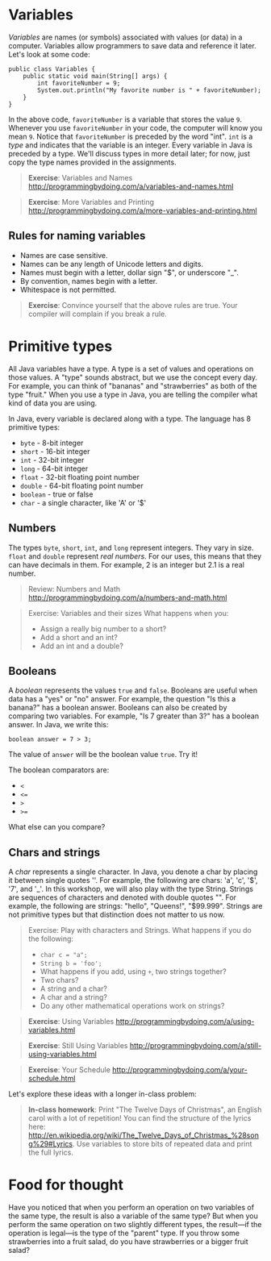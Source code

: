 Variables
=
*Variables* are names (or symbols) associated with values (or data) in a computer. Variables allow programmers to save data and reference it later. Let's look at some code:

    public class Variables {
        public static void main(String[] args) {
            int favoriteNumber = 9;
            System.out.println("My favorite number is " + favoriteNumber);
        }
    }

In the above code, `favoriteNumber` is a variable that stores the value `9`. Whenever you use `favoriteNumber` in your code, the computer will know you mean `9`. Notice that `favoriteNumber` is preceded by the word "int". `int` is a *type* and indicates that the variable is an integer. Every variable in Java is preceded by a type. We'll discuss types in more detail later; for now, just copy the type names provided in the assignments.

> **Exercise**: Variables and Names
> http://programmingbydoing.com/a/variables-and-names.html

> **Exercise**: More Variables and Printing
> http://programmingbydoing.com/a/more-variables-and-printing.html

Rules for naming variables
-
* Names are case sensitive.
* Names can be any length of Unicode letters and digits.
* Names must begin with a letter, dollar sign "$", or underscore "_".
* By convention, names begin with a letter.
* Whitespace is not permitted.

> **Exercise**: Convince yourself that the above rules are true.
> Your compiler will complain if you break a rule.


Primitive types
=
All Java variables have a type. A type is a set of values and operations on those values. A "type" sounds abstract, but we use the concept every day. For example, you can think of "bananas" and "strawberries" as both of the type "fruit." When you use a type in Java, you are telling the compiler what kind of data you are using.

In Java, every variable is declared along with a type. The language has 8 primitive types:
* `byte` - 8-bit integer
* `short` - 16-bit integer
* `int` - 32-bit integer
* `long` - 64-bit integer
* `float` - 32-bit floating point number
* `double` - 64-bit floating point number
* `boolean` - true or false
* `char` - a single character, like 'A' or '$'

Numbers
-
The types `byte`, `short`, `int`, and `long` represent integers. They vary in size. `float` and `double` represent *real numbers*. For our uses, this means that they can have decimals in them. For example, 2 is an integer but 2.1 is a real number.

> Review: Numbers and Math
> http://programmingbydoing.com/a/numbers-and-math.html

> Exercise: Variables and their sizes
> What happens when you:
> - Assign a really big number to a short?
> - Add a short and an int?
> - Add an int and a double?

Booleans
-
A *boolean* represents the values `true` and `false`. Booleans are useful when data has a "yes" or "no" answer. For example, the question "Is this a banana?" has a boolean answer. Booleans can also be created by comparing two variables. For example, "Is 7 greater than 3?" has a boolean answer. In Java, we write this:

    boolean answer = 7 > 3;

The value of `answer` will be the boolean value `true`. Try it!

The boolean comparators are:
* `<`
* `<=`
* `>`
* `>=`

What else can you compare?

Chars and strings
-
A *char* represents a single character. In Java, you denote a char by placing it between single quotes ''. For example, the following are chars: 'a', 'c', '$', '7', and '_'. In this workshop, we will also play with the type String. Strings are sequences of characters and denoted with double quotes "". For example, the following are strings: "hello", "Queens!", "$99.999". Strings are not primitive types but that distinction does not matter to us now.

> Exercise: Play with characters and Strings. What happens if you do the following:
> - `char c = "a";`
> - `String b = 'foo';`
> - What happens if you add, using `+`, two strings together?
> - Two chars?
> - A string and a char?
> - A char and a string?
> - Do any other mathematical operations work on strings?

> **Exercise**: Using Variables
> http://programmingbydoing.com/a/using-variables.html

> **Exercise**: Still Using Variables
> http://programmingbydoing.com/a/still-using-variables.html

> **Exercise**: Your Schedule
> http://programmingbydoing.com/a/your-schedule.html

Let's explore these ideas with a longer in-class problem:

> **In-class homework**: Print "The Twelve Days of Christmas", an English carol with a lot of repetition! You can find the structure of the lyrics here: http://en.wikipedia.org/wiki/The_Twelve_Days_of_Christmas_%28song%29#Lyrics. Use variables to store bits of repeated data and print the full lyrics.

Food for thought
=
Have you noticed that when you perform an operation on two variables of the same type, the result is also a variable of the same type? But when you perform the same operation on two slightly different types, the result—if the operation is legal—is the type of the "parent" type. If you throw some strawberries into a fruit salad, do you have strawberries or a bigger fruit salad?
